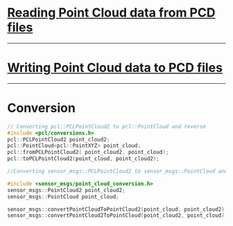 # [Reading Point Cloud data from PCD files](http://www.pointclouds.org/documentation/tutorials/reading_pcd.php#reading-pcd)


















---

# [Writing Point Cloud data to PCD files](http://www.pointclouds.org/documentation/tutorials/writing_pcd.php#writing-pcd)








--- 

# Conversion 



```cpp
// Converting pcl::PCLPointCloud2 to pcl::PointCloud and reverse
#include <pcl/conversions.h>
pcl::PCLPointCloud2 point_cloud2;
pcl::PointCloud<pcl::PointXYZ> point_cloud;
pcl::fromPCLPointCloud2( point_cloud2, point_cloud);
pcl::toPCLPointCloud2(point_cloud, point_cloud2);

//Converting sensor_msgs::PCLPointCloud2 to sensor_msgs::PointCloud and reverse

#include <sensor_msgs/point_cloud_conversion.h>
sensor_msgs::PointCloud2 point_cloud2;
sensor_msgs::PointCloud point_cloud;

sensor_msgs::convertPointCloudToPointCloud2(point_cloud, point_cloud2);
sensor_msgs::convertPointCloud2ToPointCloud(point_cloud2, point_cloud);


```
